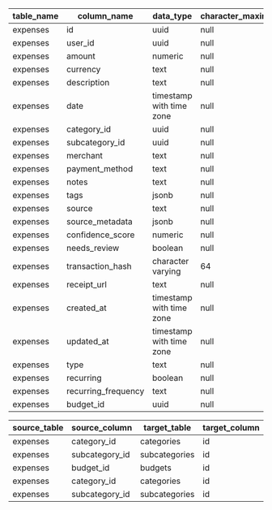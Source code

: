 | table_name | column_name         | data_type                | character_maximum_length | numeric_precision | numeric_scale | is_nullable | column_default    | ordinal_position |
| ---------- | ------------------- | ------------------------ | ------------------------ | ----------------- | ------------- | ----------- | ----------------- | ---------------- |
| expenses   | id                  | uuid                     | null                     | null              | null          | NO          | gen_random_uuid() | 1                |
| expenses   | user_id             | uuid                     | null                     | null              | null          | NO          | null              | 2                |
| expenses   | amount              | numeric                  | null                     | 12                | 2             | NO          | null              | 3                |
| expenses   | currency            | text                     | null                     | null              | null          | YES         | null              | 4                |
| expenses   | description         | text                     | null                     | null              | null          | YES         | null              | 5                |
| expenses   | date                | timestamp with time zone | null                     | null              | null          | NO          | null              | 6                |
| expenses   | category_id         | uuid                     | null                     | null              | null          | YES         | null              | 7                |
| expenses   | subcategory_id      | uuid                     | null                     | null              | null          | YES         | null              | 8                |
| expenses   | merchant            | text                     | null                     | null              | null          | YES         | null              | 9                |
| expenses   | payment_method      | text                     | null                     | null              | null          | YES         | null              | 10               |
| expenses   | notes               | text                     | null                     | null              | null          | YES         | null              | 11               |
| expenses   | tags                | jsonb                    | null                     | null              | null          | YES         | '[]'::jsonb       | 12               |
| expenses   | source              | text                     | null                     | null              | null          | YES         | null              | 13               |
| expenses   | source_metadata     | jsonb                    | null                     | null              | null          | YES         | '{}'::jsonb       | 14               |
| expenses   | confidence_score    | numeric                  | null                     | 3                 | 2             | YES         | 1.0               | 15               |
| expenses   | needs_review        | boolean                  | null                     | null              | null          | YES         | false             | 16               |
| expenses   | transaction_hash    | character varying        | 64                       | null              | null          | YES         | null              | 17               |
| expenses   | receipt_url         | text                     | null                     | null              | null          | YES         | null              | 18               |
| expenses   | created_at          | timestamp with time zone | null                     | null              | null          | YES         | now()             | 19               |
| expenses   | updated_at          | timestamp with time zone | null                     | null              | null          | YES         | now()             | 20               |
| expenses   | type                | text                     | null                     | null              | null          | YES         | null              | 21               |
| expenses   | recurring           | boolean                  | null                     | null              | null          | YES         | false             | 22               |
| expenses   | recurring_frequency | text                     | null                     | null              | null          | YES         | null              | 23               |
| expenses   | budget_id           | uuid                     | null                     | null              | null          | YES         | null              | 24               |




| source_table | source_column  | target_table  | target_column | constraint_name              | update_rule | delete_rule |
| ------------ | -------------- | ------------- | ------------- | ---------------------------- | ----------- | ----------- |
| expenses     | category_id    | categories    | id            | expenses_category_id_fkey    | NO ACTION   | SET NULL    |
| expenses     | subcategory_id | subcategories | id            | expenses_subcategory_id_fkey | NO ACTION   | SET NULL    |
| expenses     | budget_id      | budgets       | id            | expenses_budget_id_fkey      | NO ACTION   | SET NULL    |
| expenses     | category_id    | categories    | id            | expenses_category_id_fkey    | NO ACTION   | SET NULL    |
| expenses     | subcategory_id | subcategories | id            | expenses_subcategory_id_fkey | NO ACTION   | SET NULL    |